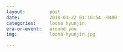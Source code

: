 ```yaml
---
layout:         post
date:           2018-03-22 01:10:54 -0400
categories:     loona hyunjin
era-or-event:   around you
img:            loona-hyunjin.jpg

---
```

